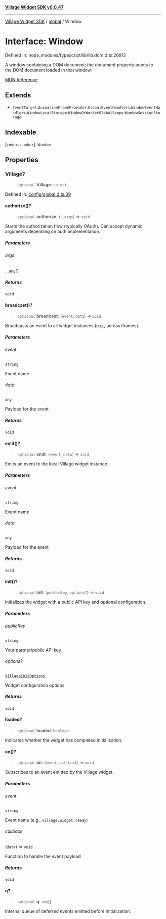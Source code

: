 [**Village Widget SDK v0.0.47**](../../README.md)

***

[Village Widget SDK](../../modules.md) / [global](../README.md) / Window

# Interface: Window

Defined in: node\_modules/typescript/lib/lib.dom.d.ts:26913

A window containing a DOM document; the document property points to the DOM document loaded in that window.

[MDN Reference](https://developer.mozilla.org/docs/Web/API/Window)

## Extends

- `EventTarget`.`AnimationFrameProvider`.`GlobalEventHandlers`.`WindowEventHandlers`.`WindowLocalStorage`.`WindowOrWorkerGlobalScope`.`WindowSessionStorage`

## Indexable

\[`index`: `number`\]: `Window`

## Properties

### Village?

> `optional` **Village**: `object`

Defined in: [config/global.d.ts:39](https://github.com/VillageHQ/village-widget-sdk/blob/61ee6bc8cf3fcfb769bc5a538019322663dc225c/config/global.d.ts#L39)

#### authorize()?

> `optional` **authorize**: (...`args`) => `void`

Starts the authorization flow (typically OAuth).
Can accept dynamic arguments depending on auth implementation.

##### Parameters

###### args

...`any`[]

##### Returns

`void`

#### broadcast()?

> `optional` **broadcast**: (`event`, `data`) => `void`

Broadcasts an event to all widget instances (e.g., across iframes).

##### Parameters

###### event

`string`

Event name

###### data

`any`

Payload for the event

##### Returns

`void`

#### emit()?

> `optional` **emit**: (`event`, `data`) => `void`

Emits an event to the local Village widget instance.

##### Parameters

###### event

`string`

Event name

###### data

`any`

Payload for the event

##### Returns

`void`

#### init()?

> `optional` **init**: (`publicKey`, `options?`) => `void`

Initializes the widget with a public API key and optional configuration.

##### Parameters

###### publicKey

`string`

Your partner/public API key

###### options?

[`VillageInitOptions`](VillageInitOptions.md)

Widget configuration options

##### Returns

`void`

#### loaded?

> `optional` **loaded**: `boolean`

Indicates whether the widget has completed initialization.

#### on()?

> `optional` **on**: (`event`, `callback`) => `void`

Subscribes to an event emitted by the Village widget.

##### Parameters

###### event

`string`

Event name (e.g., `village.widget.ready`)

###### callback

(`data`) => `void`

Function to handle the event payload

##### Returns

`void`

#### q?

> `optional` **q**: `any`[]

Internal queue of deferred events emitted before initialization.

